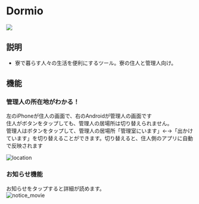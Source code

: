 # Dormio
![](https://github.com/KoichiKiyokawa/dormio/workflows/Test/badge.svg)

## 説明
- 寮で暮らす人々の生活を便利にするツール。寮の住人と管理人向け。

## 機能
### 管理人の所在地がわかる！
左のiPhoneが住人の画面で、右のAndroidが管理人の画面です  
住人がボタンをタップしても、管理人の居場所は切り替えられません。  
管理人はボタンをタップして、管理人の居場所「管理室にいます」←→「出かけています」を切り替えることができます。切り替えると、住人側のアプリに自動で反映されます  

![location](https://user-images.githubusercontent.com/40315079/73530134-3f201000-445b-11ea-91db-eff88d704cc4.gif)


### お知らせ機能
お知らせをタップすると詳細が読めます。  
![notice_movie](https://user-images.githubusercontent.com/40315079/73530564-151b1d80-445c-11ea-8bfd-a21be46bf501.gif)
